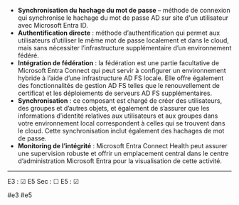 
- **Synchronisation du hachage du mot de passe** – méthode de connexion qui synchronise le hachage du mot de passe AD sur site d'un utilisateur avec Microsoft Entra ID.
- **Authentification directe** : méthode d’authentification qui permet aux utilisateurs d’utiliser le même mot de passe localement et dans le cloud, mais sans nécessiter l’infrastructure supplémentaire d’un environnement fédéré.
- **Intégration de fédération** : la fédération est une partie facultative de Microsoft Entra Connect qui peut servir à configurer un environnement hybride à l’aide d’une infrastructure AD FS locale. Elle offre également des fonctionnalités de gestion AD FS telles que le renouvellement de certificat et les déploiements de serveurs AD FS supplémentaires.
- **Synchronisation** : ce composant est chargé de créer des utilisateurs, des groupes et d’autres objets, et également de s’assurer que les informations d’identité relatives aux utilisateurs et aux groupes dans votre environnement local correspondent à celles qui se trouvent dans le cloud. Cette synchronisation inclut également des hachages de mot de passe.
- **Monitoring de l’intégrité** : Microsoft Entra Connect Health peut assurer une supervision robuste et offrir un emplacement central dans le centre d’administration Microsoft Entra pour la visualisation de cette activité.

---

E3 : &#x2611;
E5 Sec : &#x2610;
E5 : &#x2611;

#e3 
#e5 